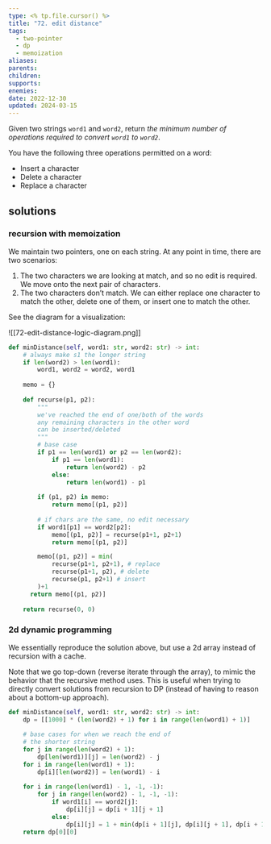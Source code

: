 ```yaml
---
type: <% tp.file.cursor() %>
title: "72. edit distance"
tags:
  - two-pointer
  - dp
  - memoization
aliases: 
parents: 
children: 
supports: 
enemies: 
date: 2022-12-30
updated: 2024-03-15
---
```


Given two strings `word1` and `word2`, return _the minimum number of operations required to convert `word1` to `word2`_.

You have the following three operations permitted on a word:

- Insert a character
- Delete a character
- Replace a character

## solutions

### recursion with memoization

We maintain two pointers, one on each string. At any point in time, there are two scenarios:

1. The two characters we are looking at match, and so no edit is required. We move onto the next pair of characters.
2. The two characters don’t match. We can either replace one character to match the other, delete one of them, or insert one to match the other.

See the diagram for a visualization:

![[72-edit-distance-logic-diagram.png]]

```python
def minDistance(self, word1: str, word2: str) -> int:
	# always make s1 the longer string
	if len(word2) > len(word1):
		word1, word2 = word2, word1
	
	memo = {}
	
	def recurse(p1, p2):
		"""
		we've reached the end of one/both of the words
		any remaining characters in the other word
		can be inserted/deleted
		"""
		# base case
		if p1 == len(word1) or p2 == len(word2):
			if p1 == len(word1):
				return len(word2) - p2
			else:
				return len(word1) - p1
		  
		if (p1, p2) in memo:
			return memo[(p1, p2)]
		
		# if chars are the same, no edit necessary
		if word1[p1] == word2[p2]:
			memo[(p1, p2)] = recurse(p1+1, p2+1)
			return memo[(p1, p2)]

		memo[(p1, p2)] = min(
			recurse(p1+1, p2+1), # replace
			recurse(p1+1, p2), # delete
			recurse(p1, p2+1) # insert
		)+1
      return memo[(p1, p2)]
	
	return recurse(0, 0)
```

### 2d dynamic programming

We essentially reproduce the solution above, but use a 2d array instead of recursion with a cache.

Note that we go top-down (reverse iterate through the array), to mimic the behavior that the recursive method uses. This is useful when trying to directly convert solutions from recursion to DP (instead of having to reason about a bottom-up approach).

```python
def minDistance(self, word1: str, word2: str) -> int:
	dp = [[1000] * (len(word2) + 1) for i in range(len(word1) + 1)]
	
	# base cases for when we reach the end of
	# the shorter string
	for j in range(len(word2) + 1):
		dp[len(word1)][j] = len(word2) - j
	for i in range(len(word1) + 1):
		dp[i][len(word2)] = len(word1) - i
	  
	for i in range(len(word1) - 1, -1, -1):
		for j in range(len(word2) - 1, -1, -1):
			if word1[i] == word2[j]:
				dp[i][j] = dp[i + 1][j + 1]
			else:
				dp[i][j] = 1 + min(dp[i + 1][j], dp[i][j + 1], dp[i + 1][j + 1])
	return dp[0][0]
```
